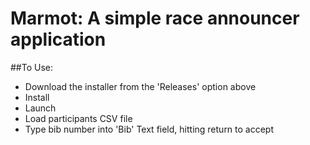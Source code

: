 
# Marmot: A simple race announcer application

##To Use:
* Download the installer from the 'Releases' option above
* Install
* Launch
* Load participants CSV file
* Type bib number into 'Bib' Text field, hitting return to accept